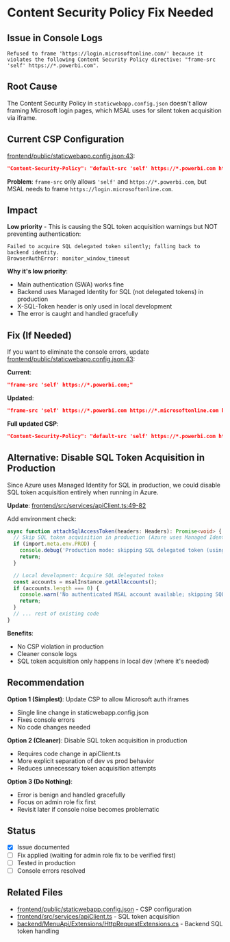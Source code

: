 # Content Security Policy Fix Needed

## Issue in Console Logs

```
Refused to frame 'https://login.microsoftonline.com/' because it violates the following Content Security Policy directive: "frame-src 'self' https://*.powerbi.com".
```

## Root Cause

The Content Security Policy in `staticwebapp.config.json` doesn't allow framing Microsoft login pages, which MSAL uses for silent token acquisition via iframe.

## Current CSP Configuration

[frontend/public/staticwebapp.config.json:43](frontend/public/staticwebapp.config.json#L43):
```json
"Content-Security-Policy": "default-src 'self' https://*.powerbi.com https://*.microsoftonline.com https://*.msauth.net; script-src 'self' 'unsafe-inline' 'unsafe-eval' https://*.powerbi.com; style-src 'self' 'unsafe-inline' https://fonts.googleapis.com; font-src 'self' https://fonts.gstatic.com; connect-src 'self' https://*.powerbi.com https://*.microsoftonline.com https://*.msauth.net; img-src 'self' data: https:; frame-src 'self' https://*.powerbi.com;"
```

**Problem**: `frame-src` only allows `'self'` and `https://*.powerbi.com`, but MSAL needs to frame `https://login.microsoftonline.com`.

## Impact

**Low priority** - This is causing the SQL token acquisition warnings but NOT preventing authentication:

```
Failed to acquire SQL delegated token silently; falling back to backend identity.
BrowserAuthError: monitor_window_timeout
```

**Why it's low priority**:
- Main authentication (SWA) works fine
- Backend uses Managed Identity for SQL (not delegated tokens) in production
- X-SQL-Token header is only used in local development
- The error is caught and handled gracefully

## Fix (If Needed)

If you want to eliminate the console errors, update [frontend/public/staticwebapp.config.json:43](frontend/public/staticwebapp.config.json#L43):

**Current**:
```json
"frame-src 'self' https://*.powerbi.com;"
```

**Updated**:
```json
"frame-src 'self' https://*.powerbi.com https://*.microsoftonline.com https://*.msauth.net;"
```

**Full updated CSP**:
```json
"Content-Security-Policy": "default-src 'self' https://*.powerbi.com https://*.microsoftonline.com https://*.msauth.net; script-src 'self' 'unsafe-inline' 'unsafe-eval' https://*.powerbi.com; style-src 'self' 'unsafe-inline' https://fonts.googleapis.com; font-src 'self' https://fonts.gstatic.com; connect-src 'self' https://*.powerbi.com https://*.microsoftonline.com https://*.msauth.net; img-src 'self' data: https:; frame-src 'self' https://*.powerbi.com https://*.microsoftonline.com https://*.msauth.net;"
```

## Alternative: Disable SQL Token Acquisition in Production

Since Azure uses Managed Identity for SQL in production, we could disable SQL token acquisition entirely when running in Azure.

**Update**: [frontend/src/services/apiClient.ts:49-82](frontend/src/services/apiClient.ts#L49-L82)

Add environment check:
```typescript
async function attachSqlAccessToken(headers: Headers): Promise<void> {
  // Skip SQL token acquisition in production (Azure uses Managed Identity)
  if (import.meta.env.PROD) {
    console.debug('Production mode: skipping SQL delegated token (using Managed Identity)');
    return;
  }

  // Local development: Acquire SQL delegated token
  const accounts = msalInstance.getAllAccounts();
  if (accounts.length === 0) {
    console.warn('No authenticated MSAL account available; skipping SQL token header.');
    return;
  }
  // ... rest of existing code
}
```

**Benefits**:
- No CSP violation in production
- Cleaner console logs
- SQL token acquisition only happens in local dev (where it's needed)

## Recommendation

**Option 1 (Simplest)**: Update CSP to allow Microsoft auth iframes
- Single line change in staticwebapp.config.json
- Fixes console errors
- No code changes needed

**Option 2 (Cleaner)**: Disable SQL token acquisition in production
- Requires code change in apiClient.ts
- More explicit separation of dev vs prod behavior
- Reduces unnecessary token acquisition attempts

**Option 3 (Do Nothing)**:
- Error is benign and handled gracefully
- Focus on admin role fix first
- Revisit later if console noise becomes problematic

## Status

- [x] Issue documented
- [ ] Fix applied (waiting for admin role fix to be verified first)
- [ ] Tested in production
- [ ] Console errors resolved

## Related Files

- [frontend/public/staticwebapp.config.json](frontend/public/staticwebapp.config.json#L43) - CSP configuration
- [frontend/src/services/apiClient.ts](frontend/src/services/apiClient.ts#L49-L82) - SQL token acquisition
- [backend/MenuApi/Extensions/HttpRequestExtensions.cs](backend/MenuApi/Extensions/HttpRequestExtensions.cs#L63-L106) - Backend SQL token handling
